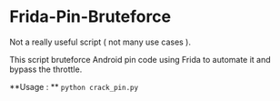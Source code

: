 # Frida-Pin-Bruteforce

Not a really useful script ( not many use cases ).

This script bruteforce Android pin code using Frida to automate it and bypass the throttle.

**Usage : ** `python crack_pin.py`
